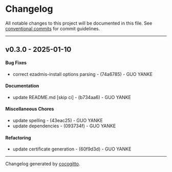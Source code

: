 # Changelog
All notable changes to this project will be documented in this file. See [conventional commits](https://www.conventionalcommits.org/) for commit guidelines.

- - -
## v0.3.0 - 2025-01-10
#### Bug Fixes
- correct ezadmis-install options parsing - (74a6785) - GUO YANKE
#### Documentation
- update README.md [skip ci] - (b734aa6) - GUO YANKE
#### Miscellaneous Chores
- update spelling - (43eac25) - GUO YANKE
- update dependencies - (093734f) - GUO YANKE
#### Refactoring
- update certificate generation - (60f9d3d) - GUO YANKE

- - -

Changelog generated by [cocogitto](https://github.com/cocogitto/cocogitto).